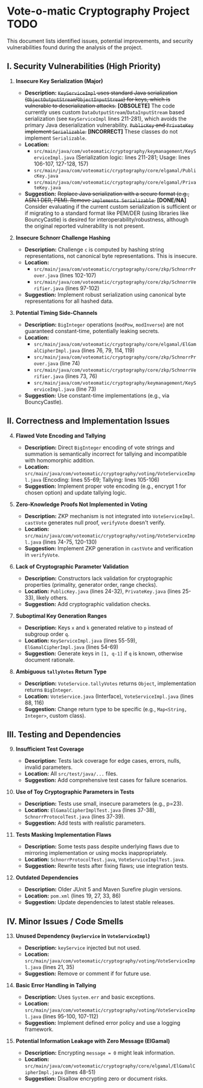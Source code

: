 # Vote-o-matic Cryptography Project TODO

This document lists identified issues, potential improvements, and security vulnerabilities found during the analysis of the project.

## I. Security Vulnerabilities (High Priority)

1.  **Insecure Key Serialization (Major)**
    *   **Description:** ~~`KeyServiceImpl` uses standard Java serialization (`ObjectOutputStream`/`ObjectInputStream`) for keys, which is vulnerable to deserialization attacks.~~ **[OBSOLETE]** The code currently uses custom `DataOutputStream`/`DataInputStream` based serialization (see `KeyServiceImpl` lines 211-281), which avoids the primary Java deserialization vulnerability. ~~`PublicKey` and `PrivateKey` implement `Serializable`.~~ **[INCORRECT]** These classes do not implement `Serializable`.
    *   **Location:**
        *   `src/main/java/com/voteomatic/cryptography/keymanagement/KeyServiceImpl.java` (Serialization logic: lines 211-281; Usage: lines 106-107, 127-128, 157)
        *   `src/main/java/com/voteomatic/cryptography/core/elgamal/PublicKey.java`
        *   `src/main/java/com/voteomatic/cryptography/core/elgamal/PrivateKey.java`
    *   **Suggestion:** ~~Replace Java serialization with a secure format (e.g., ASN.1 DER, PEM). Remove `implements Serializable`.~~ **[DONE/NA]** Consider evaluating if the current custom serialization is sufficient or if migrating to a standard format like PEM/DER (using libraries like BouncyCastle) is desired for interoperability/robustness, although the original reported vulnerability is not present.

2.  **Insecure Schnorr Challenge Hashing**
    *   **Description:** Challenge `c` is computed by hashing string representations, not canonical byte representations. This is insecure.
    *   **Location:**
        *   `src/main/java/com/voteomatic/cryptography/core/zkp/SchnorrProver.java` (lines 102-107)
        *   `src/main/java/com/voteomatic/cryptography/core/zkp/SchnorrVerifier.java` (lines 97-102)
    *   **Suggestion:** Implement robust serialization using canonical byte representations for all hashed data.

3.  **Potential Timing Side-Channels**
    *   **Description:** `BigInteger` operations (`modPow`, `modInverse`) are not guaranteed constant-time, potentially leaking secrets.
    *   **Location:**
        *   `src/main/java/com/voteomatic/cryptography/core/elgamal/ElGamalCipherImpl.java` (lines 76, 79, 114, 119)
        *   `src/main/java/com/voteomatic/cryptography/core/zkp/SchnorrProver.java` (line 74)
        *   `src/main/java/com/voteomatic/cryptography/core/zkp/SchnorrVerifier.java` (lines 73, 76)
        *   `src/main/java/com/voteomatic/cryptography/keymanagement/KeyServiceImpl.java` (line 73)
    *   **Suggestion:** Use constant-time implementations (e.g., via BouncyCastle).

## II. Correctness and Implementation Issues

4.  **Flawed Vote Encoding and Tallying**
    *   **Description:** Direct `BigInteger` encoding of vote strings and summation is semantically incorrect for tallying and incompatible with homomorphic addition.
    *   **Location:** `src/main/java/com/voteomatic/cryptography/voting/VoteServiceImpl.java` (Encoding: lines 55-69; Tallying: lines 105-106)
    *   **Suggestion:** Implement proper vote encoding (e.g., encrypt 1 for chosen option) and update tallying logic.

5.  **Zero-Knowledge Proofs Not Implemented in Voting**
    *   **Description:** ZKP mechanism is not integrated into `VoteServiceImpl`. `castVote` generates null proof, `verifyVote` doesn't verify.
    *   **Location:** `src/main/java/com/voteomatic/cryptography/voting/VoteServiceImpl.java` (lines 74-75, 120-130)
    *   **Suggestion:** Implement ZKP generation in `castVote` and verification in `verifyVote`.

6.  **Lack of Cryptographic Parameter Validation**
    *   **Description:** Constructors lack validation for cryptographic properties (primality, generator order, range checks).
    *   **Location:** `PublicKey.java` (lines 24-32), `PrivateKey.java` (lines 25-33), likely others.
    *   **Suggestion:** Add cryptographic validation checks.

7.  **Suboptimal Key Generation Ranges**
    *   **Description:** Keys `x` and `k` generated relative to `p` instead of subgroup order `q`.
    *   **Location:** `KeyServiceImpl.java` (lines 55-59), `ElGamalCipherImpl.java` (lines 54-69)
    *   **Suggestion:** Generate keys in `[1, q-1]` if `q` is known, otherwise document rationale.

8.  **Ambiguous `tallyVotes` Return Type**
    *   **Description:** `VoteService.tallyVotes` returns `Object`, implementation returns `BigInteger`.
    *   **Location:** `VoteService.java` (Interface), `VoteServiceImpl.java` (lines 88, 116)
    *   **Suggestion:** Change return type to be specific (e.g., `Map<String, Integer>`, custom class).

## III. Testing and Dependencies

9.  **Insufficient Test Coverage**
    *   **Description:** Tests lack coverage for edge cases, errors, nulls, invalid parameters.
    *   **Location:** All `src/test/java/...` files.
    *   **Suggestion:** Add comprehensive test cases for failure scenarios.

10. **Use of Toy Cryptographic Parameters in Tests**
    *   **Description:** Tests use small, insecure parameters (e.g., p=23).
    *   **Location:** `ElGamalCipherImplTest.java` (lines 37-38), `SchnorrProtocolTest.java` (lines 37-39).
    *   **Suggestion:** Add tests with realistic parameters.

11. **Tests Masking Implementation Flaws**
    *   **Description:** Some tests pass despite underlying flaws due to mirroring implementation or using mocks inappropriately.
    *   **Location:** `SchnorrProtocolTest.java`, `VoteServiceImplTest.java`.
    *   **Suggestion:** Rewrite tests after fixing flaws; use integration tests.

12. **Outdated Dependencies**
    *   **Description:** Older JUnit 5 and Maven Surefire plugin versions.
    *   **Location:** `pom.xml` (lines 19, 27, 33, 86)
    *   **Suggestion:** Update dependencies to latest stable releases.

## IV. Minor Issues / Code Smells

13. **Unused Dependency (`keyService` in `VoteServiceImpl`)**
    *   **Description:** `keyService` injected but not used.
    *   **Location:** `src/main/java/com/voteomatic/cryptography/voting/VoteServiceImpl.java` (lines 21, 35)
    *   **Suggestion:** Remove or comment if for future use.

14. **Basic Error Handling in Tallying**
    *   **Description:** Uses `System.err` and basic exceptions.
    *   **Location:** `src/main/java/com/voteomatic/cryptography/voting/VoteServiceImpl.java` (lines 95-100, 107-112)
    *   **Suggestion:** Implement defined error policy and use a logging framework.

15. **Potential Information Leakage with Zero Message (ElGamal)**
    *   **Description:** Encrypting `message = 0` might leak information.
    *   **Location:** `src/main/java/com/voteomatic/cryptography/core/elgamal/ElGamalCipherImpl.java` (lines 48-51)
    *   **Suggestion:** Disallow encrypting zero or document risks.